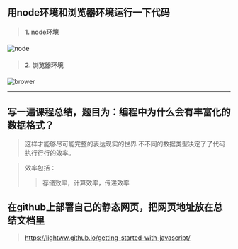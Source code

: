 ##  用node环境和浏览器环境运行一下代码
>#### 1. node环境
![node](http://a3.qpic.cn/psb?/V10yXgCs06YSTK/4P2Eve64Hhw5LzUPrTCmfAHiV3zThY7kNdHa2JXvpgI!/b/dG0BAAAAAAAA&bo=mQSAAgAAAAARCCA!&rf=viewer_4)
  
>#### 2. 浏览器环境
![brower](http://a3.qpic.cn/psb?/V10yXgCs06YSTK/jKd0URKxlydo6u.HbSybPWCcag2exdTfG9mEGTWWRVY!/b/dD0BAAAAAAAA&bo=uASAAgAAAAARCAE!&rf=viewer_4)

-----

##  写一遍课程总结，题目为：编程中为什么会有丰富化的数据格式？
> 这样才能够尽可能完整的表达现实的世界
> 不不同的数据类型决定了了代码执⾏行行的效率。

>效率包括：
>> 存储效率，计算效率，传递效率


## 在github上部署自己的静态网页，把网页地址放在总结文档里
> https://lightww.github.io/getting-started-with-javascript/